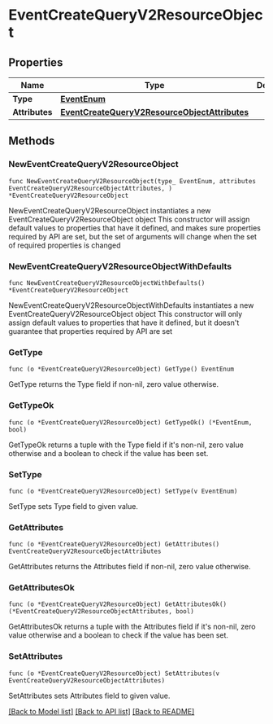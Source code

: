# EventCreateQueryV2ResourceObject

## Properties

Name | Type | Description | Notes
------------ | ------------- | ------------- | -------------
**Type** | [**EventEnum**](EventEnum.md) |  | 
**Attributes** | [**EventCreateQueryV2ResourceObjectAttributes**](EventCreateQueryV2ResourceObjectAttributes.md) |  | 

## Methods

### NewEventCreateQueryV2ResourceObject

`func NewEventCreateQueryV2ResourceObject(type_ EventEnum, attributes EventCreateQueryV2ResourceObjectAttributes, ) *EventCreateQueryV2ResourceObject`

NewEventCreateQueryV2ResourceObject instantiates a new EventCreateQueryV2ResourceObject object
This constructor will assign default values to properties that have it defined,
and makes sure properties required by API are set, but the set of arguments
will change when the set of required properties is changed

### NewEventCreateQueryV2ResourceObjectWithDefaults

`func NewEventCreateQueryV2ResourceObjectWithDefaults() *EventCreateQueryV2ResourceObject`

NewEventCreateQueryV2ResourceObjectWithDefaults instantiates a new EventCreateQueryV2ResourceObject object
This constructor will only assign default values to properties that have it defined,
but it doesn't guarantee that properties required by API are set

### GetType

`func (o *EventCreateQueryV2ResourceObject) GetType() EventEnum`

GetType returns the Type field if non-nil, zero value otherwise.

### GetTypeOk

`func (o *EventCreateQueryV2ResourceObject) GetTypeOk() (*EventEnum, bool)`

GetTypeOk returns a tuple with the Type field if it's non-nil, zero value otherwise
and a boolean to check if the value has been set.

### SetType

`func (o *EventCreateQueryV2ResourceObject) SetType(v EventEnum)`

SetType sets Type field to given value.


### GetAttributes

`func (o *EventCreateQueryV2ResourceObject) GetAttributes() EventCreateQueryV2ResourceObjectAttributes`

GetAttributes returns the Attributes field if non-nil, zero value otherwise.

### GetAttributesOk

`func (o *EventCreateQueryV2ResourceObject) GetAttributesOk() (*EventCreateQueryV2ResourceObjectAttributes, bool)`

GetAttributesOk returns a tuple with the Attributes field if it's non-nil, zero value otherwise
and a boolean to check if the value has been set.

### SetAttributes

`func (o *EventCreateQueryV2ResourceObject) SetAttributes(v EventCreateQueryV2ResourceObjectAttributes)`

SetAttributes sets Attributes field to given value.



[[Back to Model list]](../README.md#documentation-for-models) [[Back to API list]](../README.md#documentation-for-api-endpoints) [[Back to README]](../README.md)


